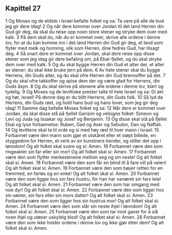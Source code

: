 ## Kapittel 27

1 Og Moses og de eldste i Israel befalte folket og sa: Ta vare på alle de bud jeg gir dere idag!
2 Og når dere kommer over Jordan til det land Herren din Gud gir deg, da skal du reise opp noen store stener og stryke dem over med kalk.
3 På dem skal du, når du er kommet over, skrive alle ordene i denne lov, for at du kan komme inn i det land Herren din Gud gir deg, et land som flyter med melk og honning, slik som Herren, dine fedres Gud, har tilsagt deg.
4 Så snart dere er kommet over Jordan, skal dere reise opp disse stener som jeg idag gir dere befaling om, på Ebal-fjellet, og du skal stryke dem over med kalk.
5 Og du skal bygge Herren din Gud et alter der, et alter av stener; du skal ikke bruke jern på dem.
6 Av hele stener skal du bygge Herrens, din Guds alter, og du skal ofre Herren din Gud brennoffer på det.
7 Og du skal ofre takkoffer og spise dem der og være glad for Herrens, din Guds åsyn.
8 Og du skal skrive på stenene alle ordene i denne lov, klart og tydelig.
9 Og Moses og de levittiske prester talte til hele Israel og sa: Gi akt og hør, Israel! På denne dag er du blitt Herrens, din Guds folk.
10 Så lyd da Herrens, din Guds røst, og hold hans bud og hans lover, som jeg gir deg idag!
11 Samme dag befalte Moses folket og sa:
12 Når dere er kommet over Jordan, da skal disse stå på fjellet Garisim og velsigne folket: Simeon og Levi og Juda og Issakar og Josef og Benjamin.
13 Og disse skal stå på fjellet Ebal og lyse forbannelse: Ruben, Gad og Aser og Sebulon, Dan og Naftali.
14 Og levittene skal ta til orde og si med høy røst til hver mann i Israel:
15 Forbannet være den mann som gjør et utskåret eller et støpt billede, en styggedom for Herren, et verk av en kunstners hender, og stiller det opp i lønndom! Og alt folket skal svare og si: Amen.
16 Forbannet være den som ringeakter sin far eller sin mor! Og alt folket skal si: Amen.
17 Forbannet være den som flytter merkestenene mellom seg og sin neste! Og alt folket skal si: Amen.
18 Forbannet være den som får en blind til å fare vill på veien! Og alt folket skal si: Amen.
19 Forbannet være den som bøyer retten for en fremmed, en farløs og en enke! Og alt folket skal si: Amen.
20 Forbannet være den som ligger hos sin fars hustru, for han har vanæret sin fars leie! Og alt folket skal si: Amen.
21 Forbannet være den som har omgang med noe dyr! Og alt folket skal si: Amen.
22 Forbannet være den som ligger hos sin søster, sin fars eller sin mors datter! Og alt folket skal si: Amen.
23 Forbannet være den som ligger hos sin hustrus mor! Og alt folket skal si: Amen.
24 Forbannet være den som slår sin neste ihjel i lønndom! Og alt folket skal si: Amen.
25 Forbannet være den som tar imot gaver for å slå noen ihjel og utøser uskyldig blod! Og alt folket skal si: Amen.
26 Forbannet være den som ikke holder ordene i denne lov og ikke gjør etter dem! Og alt folket skal si: Amen.
